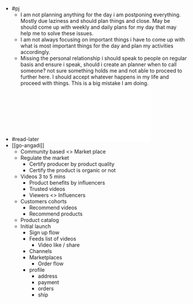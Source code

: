 - #pj
	- I am not planning anything for the day i am postponing everything. Mostly due laziness and should plan things and close. May be should come up with weekly and daily plans for my day that may help me to solve these issues.
	- I am not always focusing on important things i have to come up with what is most important things for the day and plan my activities accordingly.
	- Missing the personal relationship i should speak to people on regular basis and ensure i speak, should i create an planner when to call someone? not sure something holds me and not able to proceed to further here. I should accept whatever happens in my life and proceed with things. This is a big mistake I am doing.
- #read-later ![1-year plan to build a good life - HabitStrong.pdf](../assets/1-year_plan_to_build_a_good_life_-_HabitStrong_1683372829709_0.pdf)
- [[go-angadi]]
	- Community based <> Market place
	- Regulate the market
		- Certify producer by product quality
		- Certify the product is organic or not
	- Videos 3 to 5 mins
		- Product benefits by influencers
		- Trusted videos
		- Viewers <> Influencers
	- Customers cohorts
		- Recommend videos
		- Recommend products
	- Product catalog
	- Initial launch
		- Sign up flow
		- Feeds list of videos
			- Video like / share
		- Channels
		- Marketplaces
			- Order flow
		- profile
			- address
			- payment
			- orders
			- ship